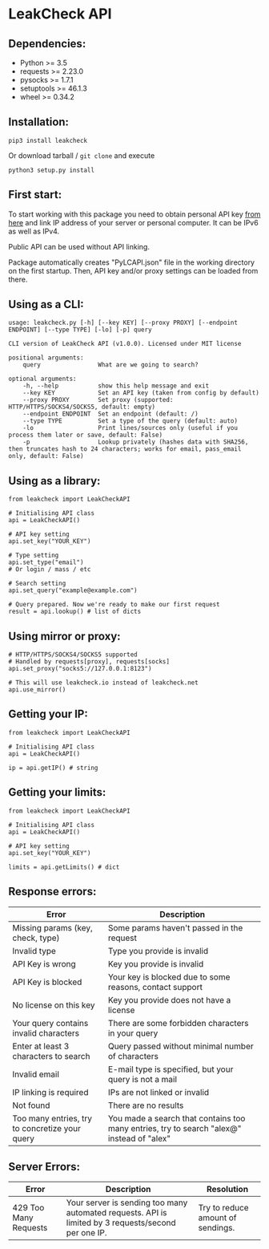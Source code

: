 # LeakCheck API

## Dependencies:

 - Python >= 3.5
 - requests >= 2.23.0
 - pysocks >= 1.7.1
 - setuptools >= 46.1.3
 - wheel >= 0.34.2

## Installation:

    pip3 install leakcheck

Or download tarball / `git clone` and execute

    python3 setup.py install

## First start:

To start working with this package you need to obtain personal API key [from here](https://leakcheck.net/api_s) and link IP address of your server or personal computer. It can be IPv6 as well as IPv4.

Public API can be used without API linking.

Package automatically creates "PyLCAPI.json" file in the working directory on the first startup. Then, API key and/or proxy settings can be loaded from there.

## Using as a CLI:

    usage: leakcheck.py [-h] [--key KEY] [--proxy PROXY] [--endpoint ENDPOINT] [--type TYPE] [-lo] [-p] query

    CLI version of LeakCheck API (v1.0.0). Licensed under MIT license

    positional arguments:
        query                What are we going to search?

    optional arguments:
        -h, --help           show this help message and exit
        --key KEY            Set an API key (taken from config by default)
        --proxy PROXY        Set proxy (supported: HTTP/HTTPS/SOCKS4/SOCKS5, default: empty)
        --endpoint ENDPOINT  Set an endpoint (default: /)
        --type TYPE          Set a type of the query (default: auto)
        -lo                  Print lines/sources only (useful if you process them later or save, default: False)
        -p                   Lookup privately (hashes data with SHA256, then truncates hash to 24 characters; works for email, pass_email only, default: False)
        
## Using as a library:

    from leakcheck import LeakCheckAPI
    
    # Initialising API class
    api = LeakCheckAPI()
    
    # API key setting
    api.set_key("YOUR_KEY")
    
    # Type setting
    api.set_type("email")
    # Or login / mass / etc

    # Search setting
    api.set_query("example@example.com")
    
    # Query prepared. Now we're ready to make our first request
    result = api.lookup() # list of dicts

## Using mirror or proxy:

    # HTTP/HTTPS/SOCKS4/SOCKS5 supported
    # Handled by requests[proxy], requests[socks]
    api.set_proxy("socks5://127.0.0.1:8123")
    
    # This will use leakcheck.io instead of leakcheck.net
    api.use_mirror()

## Getting your IP:

    from leakcheck import LeakCheckAPI
    
    # Initialising API class
    api = LeakCheckAPI()
    
    ip = api.getIP() # string

## Getting your limits:

    from leakcheck import LeakCheckAPI
    
    # Initialising API class
    api = LeakCheckAPI()

    # API key setting
    api.set_key("YOUR_KEY")
    
    limits = api.getLimits() # dict

## Response errors:

| Error | Description |
|--|--|
| Missing params (key, check, type) | Some params haven't passed in the request |
| Invalid type | Type you provide is invalid |
| API Key is wrong | Key you provide is invalid |
| API Key is blocked | Your key is blocked due to some reasons, contact support |
| No license on this key | Key you provide does not have a license |
| Your query contains invalid characters | There are some forbidden characters in your query |
| Enter at least 3 characters to search | Query passed without minimal number of characters |
| Invalid email | E-mail type is specified, but your query is not a mail |
| IP linking is required | IPs are not linked or invalid |
| Not found | There are no results |
| Too many entries, try to concretize your query | You made a search that contains too many entries, try to search "alex@" instead of "alex" |

## Server Errors:
| Error | Description | Resolution |
|--|--|--|
| 429 Too Many Requests | Your server is sending too many automated requests. API is limited by 3 requests/second per one IP. | Try to reduce amount of sendings.